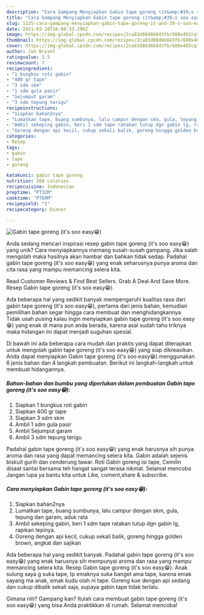 ```yaml
---
description: "Cara Gampang Menyiapkan Gabin tape goreng (it&amp;#39;s soo easy😁) yang Lezat Sekali"
title: "Cara Gampang Menyiapkan Gabin tape goreng (it&amp;#39;s soo easy😁) yang Lezat Sekali"
slug: 1125-cara-gampang-menyiapkan-gabin-tape-goreng-it-and-39-s-soo-easy-yang-lezat-sekali
date: 2021-03-28T16:08:33.296Z
image: https://img-global.cpcdn.com/recipes/2ca83d88d6b843fb/680x482cq70/gabin-tape-goreng-its-soo-easy-foto-resep-utama.jpg
thumbnail: https://img-global.cpcdn.com/recipes/2ca83d88d6b843fb/680x482cq70/gabin-tape-goreng-its-soo-easy-foto-resep-utama.jpg
cover: https://img-global.cpcdn.com/recipes/2ca83d88d6b843fb/680x482cq70/gabin-tape-goreng-its-soo-easy-foto-resep-utama.jpg
author: Jon Bryant
ratingvalue: 3.5
reviewcount: 7
recipeingredient:
- "1 bungkus roti gabin"
- "400 gr tape"
- "3 sdm skm"
- "1 sdm gula pasir"
- "Sejumput garam"
- "3 sdm tepung terigu"
recipeinstructions:
- "Siapkan bahan2nya"
- "Lumatkan tape, buang sumbunya, lalu campur dengan skm, gula, tepung dan garam, aduk rata"
- "Ambil sekeping gabin, beri 1 sdm tape ratakan tutup dgn gabin lg, rapikan tepinya."
- "Goreng dengan api kecil, cukup sekali balik, goreng hingga golden brown, angkat dan sajikan"
categories:
- Resep
tags:
- gabin
- tape
- goreng

katakunci: gabin tape goreng 
nutrition: 268 calories
recipecuisine: Indonesian
preptime: "PT32M"
cooktime: "PT60M"
recipeyield: "1"
recipecategory: Dinner

---
```



![Gabin tape goreng (it&#39;s soo easy😁)](https://img-global.cpcdn.com/recipes/2ca83d88d6b843fb/680x482cq70/gabin-tape-goreng-its-soo-easy-foto-resep-utama.jpg)

Anda sedang mencari inspirasi resep gabin tape goreng (it&#39;s soo easy😁) yang unik? Cara menyiapkannya memang susah-susah gampang. Jika salah mengolah maka hasilnya akan hambar dan bahkan tidak sedap. Padahal gabin tape goreng (it&#39;s soo easy😁) yang enak seharusnya punya aroma dan cita rasa yang mampu memancing selera kita.

Read Customer Reviews &amp; Find Best Sellers. Grab A Deal And Save More. Resep Gabin tape goreng (it&#39;s soo easy😁).

Ada beberapa hal yang sedikit banyak mempengaruhi kualitas rasa dari gabin tape goreng (it&#39;s soo easy😁), pertama dari jenis bahan, kemudian pemilihan bahan segar hingga cara membuat dan menghidangkannya. Tidak usah pusing kalau ingin menyiapkan gabin tape goreng (it&#39;s soo easy😁) yang enak di mana pun anda berada, karena asal sudah tahu triknya maka hidangan ini dapat menjadi suguhan spesial.


Di bawah ini ada beberapa cara mudah dan praktis yang dapat diterapkan untuk mengolah gabin tape goreng (it&#39;s soo easy😁) yang siap dikreasikan. Anda dapat menyiapkan Gabin tape goreng (it&#39;s soo easy😁) menggunakan 6 jenis bahan dan 4 langkah pembuatan. Berikut ini langkah-langkah untuk membuat hidangannya.

<!--inarticleads1-->

##### Bahan-bahan dan bumbu yang diperlukan dalam pembuatan Gabin tape goreng (it&#39;s soo easy😁):

1. Siapkan 1 bungkus roti gabin
1. Siapkan 400 gr tape
1. Siapkan 3 sdm skm
1. Ambil 1 sdm gula pasir
1. Ambil Sejumput garam
1. Ambil 3 sdm tepung terigu


Padahal gabin tape goreng (it&#39;s soo easy😁) yang enak harusnya sih punya aroma dan rasa yang dapat memancing selera kita. Gabin adalah sejenis biskuit gurih dan cenderung tawar. Roti Gabin goreng isi tape, Cemilin disaat santai bersama teh hangat sangat terasa nikmat. Selamat mencoba Jangan lupa ya bantu kita untuk Like, coment,share &amp; subscribe. 

<!--inarticleads2-->

##### Cara menyiapkan Gabin tape goreng (it&#39;s soo easy😁):

1. Siapkan bahan2nya
1. Lumatkan tape, buang sumbunya, lalu campur dengan skm, gula, tepung dan garam, aduk rata
1. Ambil sekeping gabin, beri 1 sdm tape ratakan tutup dgn gabin lg, rapikan tepinya.
1. Goreng dengan api kecil, cukup sekali balik, goreng hingga golden brown, angkat dan sajikan


Ada beberapa hal yang sedikit banyak. Padahal gabin tape goreng (it&#39;s soo easy😁) yang enak harusnya sih mempunyai aroma dan rasa yang mampu memancing selera kita. Resep Gabin tape goreng (it&#39;s soo easy😁). Anak sulung saya g suka tape, tp emaknya suka banget ama tape, karena emak sayang ma anak, emak kudu olah ni tape. Goreng kue dengan api sedang dan cukup dibalik sekali saja, supaya gabin tape tidak terlalu. 

Gimana nih? Gampang kan? Itulah cara membuat gabin tape goreng (it&#39;s soo easy😁) yang bisa Anda praktikkan di rumah. Selamat mencoba!

